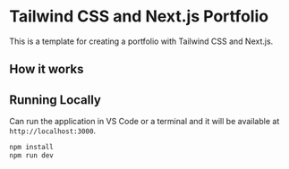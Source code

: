 # Tailwind CSS and Next.js Portfolio

This is a template for creating a portfolio with Tailwind CSS and Next.js.


## How it works



## Running Locally

Can run the application in VS Code or a terminal and it will be available at `http://localhost:3000`.

```bash
npm install
npm run dev
```
